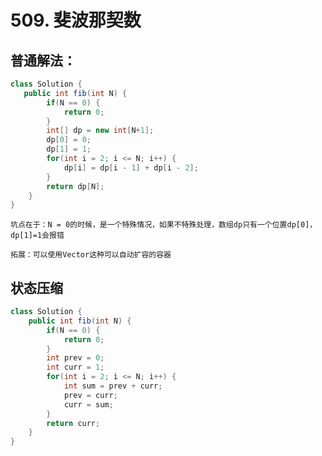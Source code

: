 # 509. 斐波那契数

## 普通解法：

```java
class Solution {
   public int fib(int N) {
        if(N == 0) {
            return 0;
        }
        int[] dp = new int[N+1];
        dp[0] = 0;
        dp[1] = 1;
        for(int i = 2; i <= N; i++) {
            dp[i] = dp[i - 1] + dp[i - 2];
        }
        return dp[N];
    }
}
```

`坑点在于：N = 0的时候，是一个特殊情况，如果不特殊处理，数组dp只有一个位置dp[0]，dp[1]=1会报错`

`拓展：可以使用Vector这种可以自动扩容的容器`

## 状态压缩

```java
class Solution {
    public int fib(int N) {
        if(N == 0) {
            return 0;
        }
        int prev = 0;
        int curr = 1;
        for(int i = 2; i <= N; i++) {
            int sum = prev + curr;
            prev = curr;
            curr = sum;
        }
        return curr;
    }
}
```

